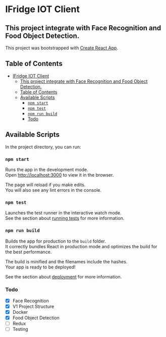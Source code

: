 # IFridge IOT Client

## This project integrate with Face Recognition and Food Object Detection.

This project was bootstrapped with [Create React App](https://github.com/facebookincubator/create-react-app).


## Table of Contents

- [IFridge IOT Client](#ifridge-iot-client)
  - [This project integrate with Face Recognition and Food Object Detection.](#this-project-integrate-with-face-recognition-and-food-object-detection)
  - [Table of Contents](#table-of-contents)
  - [Available Scripts](#available-scripts)
    - [`npm start`](#npm-start)
    - [`npm test`](#npm-test)
    - [`npm run build`](#npm-run-build)
    - [Todo](#todo)


## Available Scripts

In the project directory, you can run:

### `npm start`

Runs the app in the development mode.<br>
Open [http://localhost:3000](http://localhost:3000) to view it in the browser.

The page will reload if you make edits.<br>
You will also see any lint errors in the console.

### `npm test`

Launches the test runner in the interactive watch mode.<br>
See the section about [running tests](#running-tests) for more information.

### `npm run build`

Builds the app for production to the `build` folder.<br>
It correctly bundles React in production mode and optimizes the build for the best performance.

The build is minified and the filenames include the hashes.<br>
Your app is ready to be deployed!

See the section about [deployment](#deployment) for more information.

### Todo

- [x] Face Recognition
- [x] V1 Project Structure
- [X] Docker
- [X] Food Object Detection
- [ ] Redux
- [ ] Testing